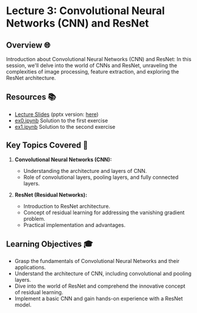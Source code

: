 # Lecture 3: Convolutional Neural Networks (CNN) and ResNet

## Overview 🌐

Introduction about Convolutional Neural Networks (CNN) and ResNet: In this session, we'll delve into the world of CNNs and ResNet, unraveling the complexities of image processing, feature extraction, and exploring the ResNet architecture.

## Resources 📚

- [Lecture Slides](./cnn.pdf) (pptx version: [here](./cnn.pptx))
- [ex0.ipynb](./ex0.ipynb) Solution to the first exercise
- [ex1.ipynb](./ex1.ipynb) Solution to the second exercise

## Key Topics Covered 🧠

1. **Convolutional Neural Networks (CNN):**
   - Understanding the architecture and layers of CNN.
   - Role of convolutional layers, pooling layers, and fully connected layers.

2. **ResNet (Residual Networks):**
   - Introduction to ResNet architecture.
   - Concept of residual learning for addressing the vanishing gradient problem.
   - Practical implementation and advantages.

## Learning Objectives 🎓

- Grasp the fundamentals of Convolutional Neural Networks and their applications.
- Understand the architecture of CNN, including convolutional and pooling layers.
- Dive into the world of ResNet and comprehend the innovative concept of residual learning.
- Implement a basic CNN and gain hands-on experience with a ResNet model.
